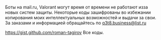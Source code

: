 Боты на mail.ru, Valorant могут время от времени не работают изза новых систем защиты.
Некоторые коды зашифрованы во избежании копирования моих интеллектуальных возможностей и выдачи за свои.
За заказами и информацией обращайтесь по q3t8.business@list.ru

https://gist.github.com/roman-tagirov
Все коды.

